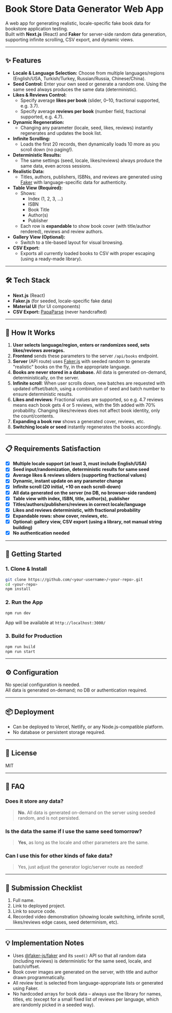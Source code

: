 # Book Store Data Generator Web App

A web app for generating realistic, locale-specific fake book data for bookstore application testing.  
Built with **Next.js** (React) and **Faker** for server-side random data generation, supporting infinite scrolling, CSV export, and dynamic views.

---

## ✨ Features

- **Locale & Language Selection:** Choose from multiple languages/regions (English/USA, Turkish/Turkey, Russian/Russia, Chinese/China).
- **Seed Control:** Enter your own seed or generate a random one. Using the same seed always produces the same data (deterministic).
- **Likes & Reviews Control:**  
  - Specify average **likes per book** (slider, 0–10, fractional supported, e.g. 3.7).
  - Specify average **reviews per book** (number field, fractional supported, e.g. 4.7).
- **Dynamic Regeneration:**  
  - Changing any parameter (locale, seed, likes, reviews) instantly regenerates and updates the book list.
- **Infinite Scrolling:**  
  - Loads the first 20 records, then dynamically loads 10 more as you scroll down (no paging!).
- **Deterministic Results:**  
  - The same settings (seed, locale, likes/reviews) always produce the same data, even across sessions.
- **Realistic Data:**  
  - Titles, authors, publishers, ISBNs, and reviews are generated using [Faker](https://fakerjs.dev/) with language-specific data for authenticity.
- **Table View (Required):**  
  - Shows:
    - Index (1, 2, 3, ...)
    - ISBN
    - Book Title
    - Author(s)
    - Publisher
  - Each row is **expandable** to show book cover (with title/author rendered), reviews and review authors.
- **Gallery View (Optional):**  
  - Switch to a tile-based layout for visual browsing.
- **CSV Export:**  
  - Exports all currently loaded books to CSV with proper escaping (using a ready-made library).

---

## 🛠️ Tech Stack

- **Next.js** (React)
- **Faker.js** (for seeded, locale-specific fake data)
- **Material UI** (for UI components)
- **CSV Export:** [PapaParse](https://www.papaparse.com/) (never handcrafted)

---

## 🚦 How It Works

1. **User selects language/region, enters or randomizes seed, sets likes/reviews averages.**
2. **Frontend** sends these parameters to the server `/api/books` endpoint.
3. **Server** (API route) uses [Faker.js](https://fakerjs.dev/) with seeded random to generate "realistic" books on the fly, in the appropriate language.
4. **Books are never stored in a database.** All data is generated on-demand, deterministically, on the server.
5. **Infinite scroll**: When user scrolls down, new batches are requested with updated offset/batch, using a combination of seed and batch number to ensure deterministic results.
6. **Likes and reviews**: Fractional values are supported, so e.g. 4.7 reviews means each book gets 4 or 5 reviews, with the 5th added with 70% probability. Changing likes/reviews does not affect book identity, only the count/contents.
7. **Expanding a book row** shows a generated cover, reviews, etc.
8. **Switching locale or seed** instantly regenerates the books accordingly.

---

## 📋 Requirements Satisfaction

- [x] **Multiple locale support (at least 3, must include English/USA)**
- [x] **Seed input/randomization, deterministic results for same seed**
- [x] **Average likes & reviews sliders (supporting fractional values)**
- [x] **Dynamic, instant update on any parameter change**
- [x] **Infinite scroll (20 initial, +10 on each scroll-down)**
- [x] **All data generated on the server (no DB, no browser-side random)**
- [x] **Table view with index, ISBN, title, author(s), publisher**
- [x] **Titles/authors/publishers/reviews in correct locale/language**
- [x] **Likes and reviews deterministic, with fractional probability**
- [x] **Expandable rows: show cover, reviews, etc.**
- [x] **Optional: gallery view, CSV export (using a library, not manual string building)**
- [x] **No authentication needed**

---

## 🚀 Getting Started

### 1. Clone & Install

```bash
git clone https://github.com/<your-username>/<your-repo>.git
cd <your-repo>
npm install
```

### 2. Run the App

```bash
npm run dev
```

App will be available at `http://localhost:3000/`

### 3. Build for Production

```bash
npm run build
npm run start
```

---

## ⚙️ Configuration

No special configuration is needed.  
All data is generated on-demand; no DB or authentication required.

---

## 📦 Deployment

- Can be deployed to Vercel, Netlify, or any Node.js-compatible platform.
- No database or persistent storage required.

---

## 📄 License

MIT

---

## 🙋 FAQ

### Does it store any data?
> **No.** All data is generated on-demand on the server using seeded random, and is not persisted.

### Is the data the same if I use the same seed tomorrow?
> **Yes**, as long as the locale and other parameters are the same.

### Can I use this for other kinds of fake data?
> Yes, just adjust the generator logic/server route as needed!

---

## 👤 Submission Checklist

1. Full name.
2. Link to deployed project.
3. Link to source code.
4. Recorded video demonstration (showing locale switching, infinite scroll, likes/reviews edge cases, seed determinism, etc).

---

## 💡 Implementation Notes

- Uses [@faker-js/faker](https://fakerjs.dev/) and its `seed()` API so that all random data (including reviews) is deterministic for the same seed, locale, and batch/offset.
- Book cover images are generated on the server, with title and author drawn programmatically.
- All review text is selected from language-appropriate lists or generated using Faker.
- No hardcoded arrays for book data – always use the library for names, titles, etc (except for a small fixed list of reviews per language, which are randomly picked in a seeded way).
